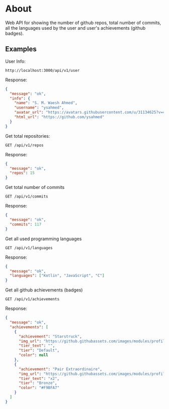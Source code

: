 # About

Web API for showing the number of github repos, total number of commits, all the languages used by the user and user's achievements (github badges).

## Examples

User Info:

`http://localhost:3000/api/v1/user`

Response:

```json
{
  "message": "ok",
  "info": {
    "name": "S. M. Waesh Ahmed",
    "username": "ysahmed",
    "avatar_url": "https://avatars.githubusercontent.com/u/31134625?v=4",
    "html_url": "https://github.com/ysahmed"
  }
}
```

Get total repositories:

`GET /api/v1/repos`

Response:

```json
{
  "message": "ok",
  "repos": 15
}
```

Get total number of commits

`GET /api/v1/commits`

Response:

```json
{
  "message": "ok",
  "commits": 117
}
```

Get all used programming languages

`GET /api/v1/languages`

Response:

```json
{
  "message": "ok",
  "languages": ["Kotlin", "JavaScript", "C"]
}
```

Get all github achievements (badges)

`GET /api/v1/achievements`

Response:

```json
{
  "message": "ok",
  "achievements": [
    {
      "achievement": "Starstruck",
      "img_url": "https://github.githubassets.com/images/modules/profile/achievements/starstruck-default--light-medium.png",
      "tier_text": "",
      "tier": "Default",
      "color": null
    },
    {
      "achievement": "Pair Extraordinaire",
      "img_url": "https://github.githubassets.com/images/modules/profile/achievements/pair-extraordinaire-default.png",
      "tier_text": "x2",
      "tier": "Bronze",
      "color": "#F9BFA7"
    }
  ]
}
```
